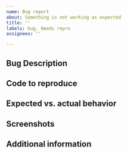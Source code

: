 ```yaml
---
name: Bug report
about: Something is not working as expected
title: ''
labels: bug, Needs repro
assignees: ''

---
```


## Bug Description
<!-- Include a clear description of the issue and the steps to reproduce it -->

## Code to reproduce
<!-- A minimum reproducible sample of the issue -->

## Expected vs. actual behavior
<!-- A clear description of how the package *should* be behaving versus how it *is* -->

## Screenshots
<!-- If applicable, add screenshots to help explain your problem. -->

## Additional information
<!--
Add any other context about the problem here.

Move all applicable items out of the comment:
- Operating system (Linux/macOS/Windows):
- Package version (see `npm list`):
- Node.js version (see `node -v`):
- Priority this issue should have (low/med/high):
- I have tested this issue on the latest development release.
- I would be willing to implement a fix for this issue.
-->
